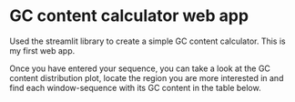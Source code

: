 # GC content calculator web app

Used the streamlit library to create a simple GC content calculator. This is my first web app.

Once you have entered your sequence, you can take a look at the GC content distribution plot, locate the region you are more interested in and find each window-sequence with its GC content in the table below.
